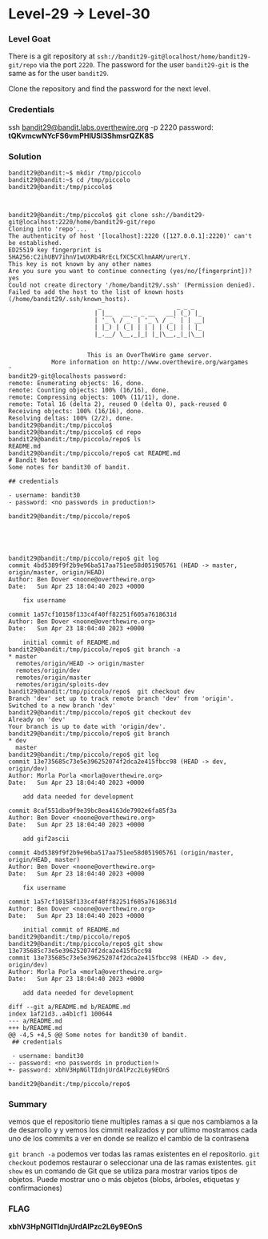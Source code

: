 # Level-29 -> Level-30

### Level Goat
There is a git repository at `ssh://bandit29-git@localhost/home/bandit29-git/repo` via the port `2220`. The password for the user `bandit29-git` is the same as for the user `bandit29`.

Clone the repository and find the password for the next level.
### Credentials
ssh bandit29@bandit.labs.overthewire.org -p 2220
password: **tQKvmcwNYcFS6vmPHIUSI3ShmsrQZK8S**
### Solution
```shell
bandit29@bandit:~$ mkdir /tmp/piccolo
bandit29@bandit:~$ cd /tmp/piccolo
bandit29@bandit:/tmp/piccolo$



bandit29@bandit:/tmp/piccolo$ git clone ssh://bandit29-git@localhost:2220/home/bandit29-git/repo
Cloning into 'repo'...
The authenticity of host '[localhost]:2220 ([127.0.0.1]:2220)' can't be established.
ED25519 key fingerprint is SHA256:C2ihUBV7ihnV1wUXRb4RrEcLfXC5CXlhmAAM/urerLY.
This key is not known by any other names
Are you sure you want to continue connecting (yes/no/[fingerprint])? yes
Could not create directory '/home/bandit29/.ssh' (Permission denied).
Failed to add the host to the list of known hosts (/home/bandit29/.ssh/known_hosts).
                         _                     _ _ _
                        | |__   __ _ _ __   __| (_) |_
                        | '_ \ / _` | '_ \ / _` | | __|
                        | |_) | (_| | | | | (_| | | |_
                        |_.__/ \__,_|_| |_|\__,_|_|\__|


                      This is an OverTheWire game server.
            More information on http://www.overthewire.org/wargames
'
bandit29-git@localhosts password:
remote: Enumerating objects: 16, done.
remote: Counting objects: 100% (16/16), done.
remote: Compressing objects: 100% (11/11), done.
remote: Total 16 (delta 2), reused 0 (delta 0), pack-reused 0
Receiving objects: 100% (16/16), done.
Resolving deltas: 100% (2/2), done.
bandit29@bandit:/tmp/piccolo$
bandit29@bandit:/tmp/piccolo$ cd repo
bandit29@bandit:/tmp/piccolo/repo$ ls
README.md
bandit29@bandit:/tmp/piccolo/repo$ cat README.md
# Bandit Notes
Some notes for bandit30 of bandit.

## credentials

- username: bandit30
- password: <no passwords in production!>

bandit29@bandit:/tmp/piccolo/repo$





bandit29@bandit:/tmp/piccolo/repo$ git log
commit 4bd5389f9f2b9e96ba517aa751ee58d051905761 (HEAD -> master, origin/master, origin/HEAD)
Author: Ben Dover <noone@overthewire.org>
Date:   Sun Apr 23 18:04:40 2023 +0000

    fix username

commit 1a57cf10158f133c4f40ff82251f605a7618631d
Author: Ben Dover <noone@overthewire.org>
Date:   Sun Apr 23 18:04:40 2023 +0000

    initial commit of README.md
bandit29@bandit:/tmp/piccolo/repo$ git branch -a
* master
  remotes/origin/HEAD -> origin/master
  remotes/origin/dev
  remotes/origin/master
  remotes/origin/sploits-dev
bandit29@bandit:/tmp/piccolo/repo$  git checkout dev
Branch 'dev' set up to track remote branch 'dev' from 'origin'.
Switched to a new branch 'dev'
bandit29@bandit:/tmp/piccolo/repo$ git checkout dev
Already on 'dev'
Your branch is up to date with 'origin/dev'.
bandit29@bandit:/tmp/piccolo/repo$ git branch
* dev
  master
bandit29@bandit:/tmp/piccolo/repo$ git log
commit 13e735685c73e5e396252074f2dca2e415fbcc98 (HEAD -> dev, origin/dev)
Author: Morla Porla <morla@overthewire.org>
Date:   Sun Apr 23 18:04:40 2023 +0000

    add data needed for development

commit 8caf551dba9f9e39bc8ea4163de7902e6fa85f3a
Author: Ben Dover <noone@overthewire.org>
Date:   Sun Apr 23 18:04:40 2023 +0000

    add gif2ascii

commit 4bd5389f9f2b9e96ba517aa751ee58d051905761 (origin/master, origin/HEAD, master)
Author: Ben Dover <noone@overthewire.org>
Date:   Sun Apr 23 18:04:40 2023 +0000

    fix username

commit 1a57cf10158f133c4f40ff82251f605a7618631d
Author: Ben Dover <noone@overthewire.org>
Date:   Sun Apr 23 18:04:40 2023 +0000

    initial commit of README.md
bandit29@bandit:/tmp/piccolo/repo$
bandit29@bandit:/tmp/piccolo/repo$ git show 13e735685c73e5e396252074f2dca2e415fbcc98
commit 13e735685c73e5e396252074f2dca2e415fbcc98 (HEAD -> dev, origin/dev)
Author: Morla Porla <morla@overthewire.org>
Date:   Sun Apr 23 18:04:40 2023 +0000

    add data needed for development

diff --git a/README.md b/README.md
index 1af21d3..a4b1cf1 100644
--- a/README.md
+++ b/README.md
@@ -4,5 +4,5 @@ Some notes for bandit30 of bandit.
 ## credentials

 - username: bandit30
-- password: <no passwords in production!>
+- password: xbhV3HpNGlTIdnjUrdAlPzc2L6y9EOnS

bandit29@bandit:/tmp/piccolo/repo$

```
### Summary
vemos que el repositorio tiene multiples ramas a si que nos cambiamos a la de desarrollo y y vemos los cimmit realizados  y por ultimo mostramos cada uno de los commits a ver en donde se realizo el cambio de la contrasena

 `git branch -a` podemos ver todas las ramas existentes en el repositorio.
 `git checkout` podemos restaurar o seleccionar una de las ramas existentes.
 `git show` es un comando de Git que se utiliza para mostrar varios tipos de objetos. Puede mostrar uno o más objetos (blobs, árboles, etiquetas y confirmaciones)
### FLAG
**xbhV3HpNGlTIdnjUrdAlPzc2L6y9EOnS** 